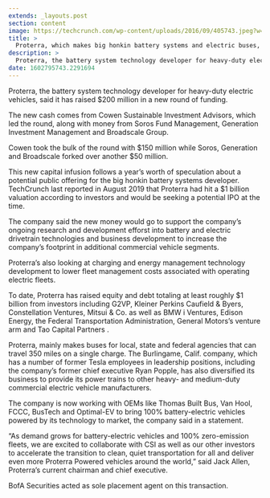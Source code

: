 ```yaml
--- 
extends: _layouts.post 
section: content 
image: https://techcrunch.com/wp-content/uploads/2016/09/405743.jpeg?w=645 
title: > 
  Proterra, which makes big honkin battery systems and electric buses, raises $200 million – TechCrunch 
description: > 
  Proterra, the battery system technology developer for heavy-duty electric vehicles, said it has raised $200 million in a new round of funding.Cowen took the bulk of the round with $150 million while Soros, Generation and Broadscale forked over another $50 million.This new capital infusion follows a year’s worth of speculation about a potential public offering for the big honkin battery systems developer.Proterra’s also looking at charging and energy management technology development to lower fleet management costs associated with operating electric fleets.Proterra, mainly makes buses for local, state and federal agencies that can travel 350 miles on a single charge. 
date: 1602795743.2291694 
--- 
```

Proterra, the battery system technology developer for heavy-duty electric vehicles, said it has raised $200 million in a new round of funding.

The new cash comes from Cowen Sustainable Investment Advisors, which led the round, along with money from Soros Fund Management, Generation Investment Management and Broadscale Group.

Cowen took the bulk of the round with $150 million while Soros, Generation and Broadscale forked over another $50 million.

This new capital infusion follows a year’s worth of speculation about a potential public offering for the big honkin battery systems developer. TechCrunch last reported in August 2019 that Proterra had hit a $1 billion valuation according to investors and would be seeking a potential IPO at the time.

The company said the new money would go to support the company’s ongoing research and development efforst into battery and electric drivetrain technologies and business development to increase the company’s footprint in additional commercial vehicle segments.

Proterra’s also looking at charging and energy management technology development to lower fleet management costs associated with operating electric fleets.

To date, Proterra has raised equity and debt totaling at least roughly $1 billion from investors including G2VP, Kleiner Perkins Caufield & Byers, Constellation Ventures, Mitsui & Co. as well as BMW i Ventures, Edison Energy, the Federal Transportation Administration, General Motors’s venture arm and Tao Capital Partners .

Proterra, mainly makes buses for local, state and federal agencies that can travel 350 miles on a single charge. The Burlingame, Calif. company, which has a number of former Tesla employees in leadership positions, including the company’s former chief executive Ryan Popple, has also diversified its business to provide its power trains to other heavy- and medium-duty commercial electric vehicle manufacturers.

The company is now working with OEMs like Thomas Built Bus, Van Hool, FCCC, BusTech and Optimal-EV to bring 100% battery-electric vehicles powered by its technology to market, the company said in a statement.

“As demand grows for battery-electric vehicles and 100% zero-emission fleets, we are excited to collaborate with CSI as well as our other investors to accelerate the transition to clean, quiet transportation for all and deliver even more Proterra Powered vehicles around the world,” said Jack Allen, Proterra’s current chairman and chief executive.



BofA Securities acted as sole placement agent on this transaction.
